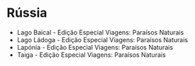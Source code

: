 # Rússia

* Lago Baical - Edição Especial Viagens: Paraísos Naturais
* Lago Ládoga - Edição Especial Viagens: Paraísos Naturais
* Lapónia - Edição Especial Viagens: Paraísos Naturais
* Taiga - Edição Especial Viagens: Paraísos Naturais